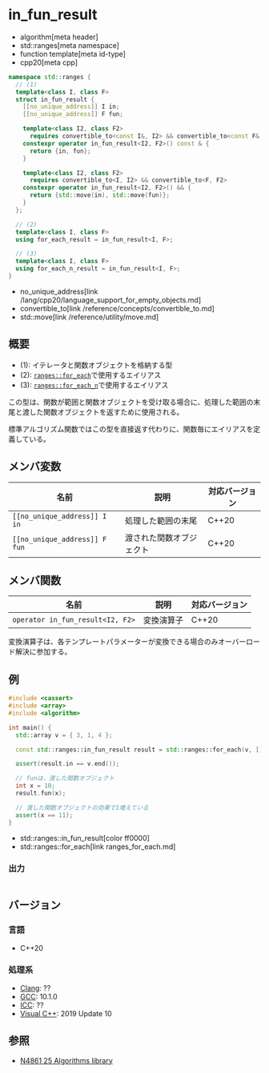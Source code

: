 # in_fun_result
* algorithm[meta header]
* std::ranges[meta namespace]
* function template[meta id-type]
* cpp20[meta cpp]

```cpp
namespace std::ranges {
  // (1)
  template<class I, class F>
  struct in_fun_result {
    [[no_unique_address]] I in;
    [[no_unique_address]] F fun;

    template<class I2, class F2>
      requires convertible_to<const I&, I2> && convertible_to<const F&, F2>
    constexpr operator in_fun_result<I2, F2>() const & {
      return {in, fun};
    }

    template<class I2, class F2>
      requires convertible_to<I, I2> && convertible_to<F, F2>
    constexpr operator in_fun_result<I2, F2>() && {
      return {std::move(in), std::move(fun)};
    }
  };

  // (2)
  template<class I, class F>
  using for_each_result = in_fun_result<I, F>;

  // (3)
  template<class I, class F>
  using for_each_n_result = in_fun_result<I, F>;
}
```
* no_unique_address[link /lang/cpp20/language_support_for_empty_objects.md]
* convertible_to[link /reference/concepts/convertible_to.md]
* std::move[link /reference/utility/move.md]

## 概要
* (1): イテレータと関数オブジェクトを格納する型
* (2): [`ranges::for_each`](ranges_for_each.md)で使用するエイリアス
* (3): [`ranges::for_each_n`](ranges_for_each_n.md)で使用するエイリアス

この型は、関数が範囲と関数オブジェクトを受け取る場合に、処理した範囲の末尾と渡した関数オブジェクトを返すために使用される。

標準アルゴリズム関数ではこの型を直接返す代わりに、関数毎にエイリアスを定義している。


## メンバ変数

| 名前                          | 説明                     | 対応バージョン |
|-------------------------------|--------------------------|----------------|
| `[[no_unique_address]] I in`  | 処理した範囲の末尾       | C++20          |
| `[[no_unique_address]] F fun` | 渡された関数オブジェクト | C++20          |


## メンバ関数

| 名前                             | 説明           | 対応バージョン |
|----------------------------------|----------------|----------------|
| `operator in_fun_result<I2, F2>` | 変換演算子     | C++20          |

変換演算子は、各テンプレートパラメーターが変換できる場合のみオーバーロード解決に参加する。

## 例

```cpp example
#include <cassert>
#include <array>
#include <algorithm>

int main() {
  std::array v = { 3, 1, 4 };

  const std::ranges::in_fun_result result = std::ranges::for_each(v, [](int& x) { ++x; });

  assert(result.in == v.end());

  // funは、渡した関数オブジェクト
  int x = 10;
  result.fun(x);

  // 渡した関数オブジェクトの効果で1増えている
  assert(x == 11);
}
```
* std::ranges::in_fun_result[color ff0000]
* std::ranges::for_each[link ranges_for_each.md]

### 出力
```
```

## バージョン
### 言語
- C++20

### 処理系
- [Clang](/implementation.md#clang): ??
- [GCC](/implementation.md#gcc): 10.1.0
- [ICC](/implementation.md#icc): ??
- [Visual C++](/implementation.md#visual_cpp): 2019 Update 10

## 参照
- [N4861 25 Algorithms library](https://timsong-cpp.github.io/cppwp/n4861/algorithms)
